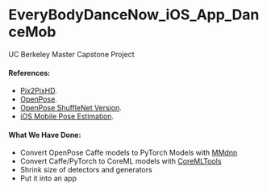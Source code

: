 # EveryBodyDanceNow_iOS_App_DanceMob
UC Berkeley Master Capstone Project

#### References:
* [Pix2PixHD](https://github.com/NVIDIA/pix2pixHD).
* [OpenPose](https://github.com/CMU-Perceptual-Computing-Lab/openpose).
* [OpenPose ShuffleNet Version](https://github.com/tensorboy/pytorch_Realtime_Multi-Person_Pose_Estimation).
* [iOS Mobile Pose Estimation](https://github.com/tucan9389/PoseEstimation-CoreML).

#### What We Have Done:
* Convert OpenPose Caffe models to PyTorch Models with [MMdnn](https://github.com/Microsoft/MMdnn)
* Convert Caffe/PyTorch to CoreML models with [CoreMLTools](https://developer.apple.com/documentation/coreml/converting_trained_models_to_core_ml)
* Shrink size of detectors and generators
* Put it into an app